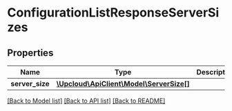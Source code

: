 # ConfigurationListResponseServerSizes

## Properties
Name | Type | Description | Notes
------------ | ------------- | ------------- | -------------
**server_size** | [**\Upcloud\ApiClient\Model\ServerSize[]**](ServerSize.md) |  | [optional] 

[[Back to Model list]](../../README.md#documentation-of-the-models) [[Back to API list]](../../README.md#documentation) [[Back to README]](../../README.md)


